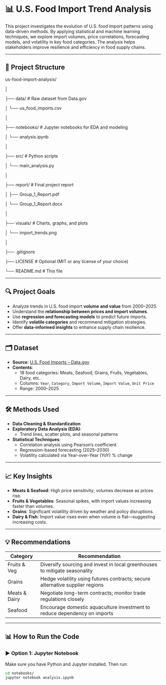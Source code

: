 # 📊 U.S. Food Import Trend Analysis

This project investigates the evolution of U.S. food import patterns using data-driven methods. By applying statistical and machine learning techniques, we explore import volumes, price correlations, forecasting models, and volatility in key food categories. The analysis helps stakeholders improve resilience and efficiency in food supply chains.

---

## 📁 Project Structure

us-food-import-analysis/

│

├── data/ # Raw dataset from Data.gov

│ └── us_food_imports.csv

│

├── notebooks/ # Jupyter notebooks for EDA and modeling

│ └── analysis.ipynb

│

├── src/ # Python scripts

│ └── main_analysis.py

│

├── report/ # Final project report

│ ├── Group_1_Report.pdf

│ └── Group_1_Report.docx

│

├── visuals/ # Charts, graphs, and plots

│ └── import_trends.png

│

├── .gitignore

├── LICENSE # Optional (MIT or any license of your choice)

└── README.md # This file


---

## 🔍 Project Goals

- Analyze trends in U.S. food import **volume and value** from 2000–2025.
- Understand the **relationship between prices and import volumes**.
- Use **regression and forecasting models** to predict future imports.
- Identify **volatile categories** and recommend mitigation strategies.
- Offer **data-informed insights** to enhance supply chain resilience.

---

## 🗂️ Dataset

- **Source**: [U.S. Food Imports – Data.gov](https://www.data.gov/)
- **Contents**:
  - 18 food categories: Meats, Seafood, Grains, Fruits, Vegetables, Dairy, etc.
  - Columns: `Year`, `Category`, `Import Volume`, `Import Value`, `Unit Price`
  - Range: 2000–2025

---

## 🛠️ Methods Used

- **Data Cleaning & Standardization**
- **Exploratory Data Analysis (EDA)**:
  - Trend lines, scatter plots, and seasonal patterns
- **Statistical Techniques**:
  - Correlation analysis using Pearson’s coefficient
  - Regression-based forecasting (2025–2030)
  - Volatility calculated via Year-over-Year (YoY) % change

---

## 📈 Key Insights

- **Meats & Seafood**: High price sensitivity; volumes decrease as prices rise.
- **Fruits & Vegetables**: Seasonal spikes, with import values increasing faster than volumes.
- **Grains**: Significant volatility driven by weather and policy disruptions.
- **Dairy & Fish**: Import value rises even when volume is flat—suggesting increasing costs.

---

## 💡 Recommendations

| Category        | Recommendation                                                                 |
|----------------|----------------------------------------------------------------------------------|
| Fruits & Veg    | Diversify sourcing and invest in local greenhouses to mitigate seasonality     |
| Grains          | Hedge volatility using futures contracts; secure alternative supplier regions   |
| Meats & Dairy   | Negotiate long-term contracts; monitor trade regulations closely               |
| Seafood         | Encourage domestic aquaculture investment to reduce dependency on imports      |

---

## 📊 How to Run the Code

### ▶️ Option 1: Jupyter Notebook
Make sure you have Python and Jupyter installed. Then run:

```bash
cd notebooks/
jupyter notebook analysis.ipynb

